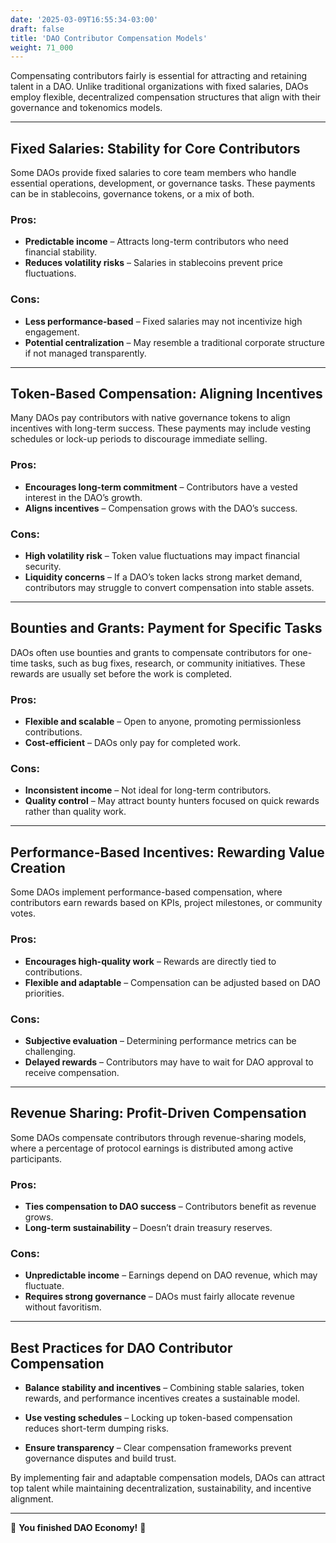 ```yaml
---
date: '2025-03-09T16:55:34-03:00'
draft: false
title: 'DAO Contributor Compensation Models'
weight: 71_000
---
```


Compensating contributors fairly is essential for attracting and retaining talent in a DAO. Unlike traditional organizations with fixed salaries, DAOs employ flexible, decentralized compensation structures that align with their governance and tokenomics models.  

---

## **Fixed Salaries: Stability for Core Contributors**  

Some DAOs provide fixed salaries to core team members who handle essential operations, development, or governance tasks. These payments can be in stablecoins, governance tokens, or a mix of both.  

### Pros:  
- **Predictable income** – Attracts long-term contributors who need financial stability.  
- **Reduces volatility risks** – Salaries in stablecoins prevent price fluctuations.  

### Cons:  
- **Less performance-based** – Fixed salaries may not incentivize high engagement.  
- **Potential centralization** – May resemble a traditional corporate structure if not managed transparently.  

---

## **Token-Based Compensation: Aligning Incentives**  

Many DAOs pay contributors with native governance tokens to align incentives with long-term success. These payments may include vesting schedules or lock-up periods to discourage immediate selling.  

### Pros:  
- **Encourages long-term commitment** – Contributors have a vested interest in the DAO’s growth.  
- **Aligns incentives** – Compensation grows with the DAO’s success.  

### Cons:  
- **High volatility risk** – Token value fluctuations may impact financial security.  
- **Liquidity concerns** – If a DAO’s token lacks strong market demand, contributors may struggle to convert compensation into stable assets.  

---

## **Bounties and Grants: Payment for Specific Tasks**  

DAOs often use bounties and grants to compensate contributors for one-time tasks, such as bug fixes, research, or community initiatives. These rewards are usually set before the work is completed.  

### Pros:  
- **Flexible and scalable** – Open to anyone, promoting permissionless contributions.  
- **Cost-efficient** – DAOs only pay for completed work.  

### Cons:  
- **Inconsistent income** – Not ideal for long-term contributors.  
- **Quality control** – May attract bounty hunters focused on quick rewards rather than quality work.  

---

## **Performance-Based Incentives: Rewarding Value Creation**  

Some DAOs implement performance-based compensation, where contributors earn rewards based on KPIs, project milestones, or community votes.  

### Pros:  
- **Encourages high-quality work** – Rewards are directly tied to contributions.  
- **Flexible and adaptable** – Compensation can be adjusted based on DAO priorities.  

### Cons:  
- **Subjective evaluation** – Determining performance metrics can be challenging.  
- **Delayed rewards** – Contributors may have to wait for DAO approval to receive compensation.  

---

## **Revenue Sharing: Profit-Driven Compensation**  

Some DAOs compensate contributors through revenue-sharing models, where a percentage of protocol earnings is distributed among active participants.  

### Pros:  
- **Ties compensation to DAO success** – Contributors benefit as revenue grows.  
- **Long-term sustainability** – Doesn’t drain treasury reserves.  

### Cons:  
- **Unpredictable income** – Earnings depend on DAO revenue, which may fluctuate.  
- **Requires strong governance** – DAOs must fairly allocate revenue without favoritism.  

---

## **Best Practices for DAO Contributor Compensation**  

- **Balance stability and incentives** – Combining stable salaries, token rewards, and performance incentives creates a sustainable model.  

- **Use vesting schedules** – Locking up token-based compensation reduces short-term dumping risks.  

- **Ensure transparency** – Clear compensation frameworks prevent governance disputes and build trust.  

By implementing fair and adaptable compensation models, DAOs can attract top talent while maintaining decentralization, sustainability, and incentive alignment.  

---

🔖 **You finished DAO Economy!** 🔖

